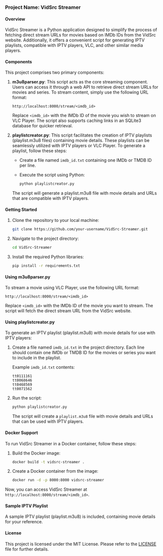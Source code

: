 ### Project Name: VidSrc Streamer

#### Overview

VidSrc Streamer is a Python application designed to simplify the process of fetching direct stream URLs for movies based on IMDb IDs from the VidSrc website. Additionally, it offers a convenient script for generating IPTV playlists, compatible with IPTV players, VLC, and other similar media players.

#### Components

This project comprises two primary components:

1. **m3u8parser.py**: This script acts as the core streaming component. Users can access it through a web API to retrieve direct stream URLs for movies and series. To stream content, simply use the following URL format:

   ```
   http://localhost:8000/stream/<imdb_id>
   ```

   Replace `<imdb_id>` with the IMDb ID of the movie you wish to stream on VLC Player. The script also supports caching links in an SQLite3 database for quicker retrieval.

2. **playlistcreator.py**: This script facilitates the creation of IPTV playlists (playlist.m3u8 files) containing movie details. These playlists can be seamlessly utilized with IPTV players or VLC Player. To generate a playlist, follow these steps:

   - Create a file named `imdb_id.txt` containing one IMDb or TMDB ID per line.
   - Execute the script using Python:

     ```bash
     python playlistcreator.py
     ```

   The script will generate a playlist.m3u8 file with movie details and URLs that are compatible with IPTV players.

#### Getting Started

1. Clone the repository to your local machine:

   ```bash
   git clone https://github.com/your-username/VidSrc-Streamer.git
   ```

2. Navigate to the project directory:

   ```bash
   cd VidSrc-Streamer
   ```

3. Install the required Python libraries:

   ```bash
   pip install -r requirements.txt
   ```

#### Using m3u8parser.py

To stream a movie using VLC Player, use the following URL format:

```
http://localhost:8000/stream/<imdb_id>
```

Replace `<imdb_id>` with the IMDb ID of the movie you want to stream. The script will fetch the direct stream URL from the VidSrc website.

#### Using playlistcreator.py

To generate an IPTV playlist (playlist.m3u8) with movie details for use with IPTV players:

1. Create a file named `imdb_id.txt` in the project directory. Each line should contain one IMDb or TMDB ID for the movies or series you want to include in the playlist.

   Example `imdb_id.txt` contents:

   ```
   tt0111161
   tt0068646
   tt0468569
   tt0071562
   ```

2. Run the script:

   ```bash
   python playlistcreator.py
   ```

   The script will create a `playlist.m3u8` file with movie details and URLs that can be used with IPTV players.

#### Docker Support

To run VidSrc Streamer in a Docker container, follow these steps:

1. Build the Docker image:

   ```bash
   docker build -t vidsrc-streamer .
   ```

2. Create a Docker container from the image:

   ```bash
   docker run -d -p 8000:8000 vidsrc-streamer
   ```

Now, you can access VidSrc Streamer at `http://localhost:8000/stream/<imdb_id>`.

#### Sample IPTV Playlist

A sample IPTV playlist (playlist.m3u8) is included, containing movie details for your reference.

#### License

This project is licensed under the MIT License. Please refer to the [LICENSE](LICENSE) file for further details.